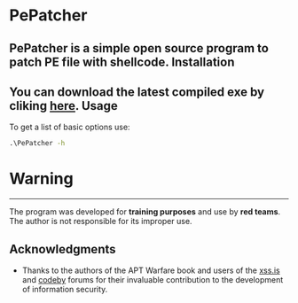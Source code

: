 # PePatcher

PePatcher is a simple open source program to patch PE file with shellcode.
Installation
---
You can download the latest compiled exe by cliking [here](https://github.com/Loftven/PePatcher "Download compiled file").
Usage
---
To get a list of basic options use:
```cmd
.\PePatcher -h
```
# Warning
---
The program was developed for **training purposes** and use by **red teams**. The author is not responsible for its improper use.

Acknowledgments
---
- Thanks to the authors of the APT Warfare book and users of the [xss.is](https://xss.is "go to the forum") and [codeby](https://codeby.net "go to the forum") forums for their invaluable contribution to the development of information security.